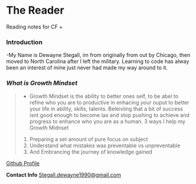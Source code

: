 # **The Reader**
Reading notes for CF
+
### Introduction
-My Name is Dewayne Stegall, im from originally from out by Chicago, then moved to North Carolina after I left the military. Learning to code has alway been an interest of mine just never had made my way around to it.


### *What is Growth Mindset*
> - Growth Mindset is the ability to better ones self, to be abel to refine who you are to productive in enhacing your ouput to better your life in ability, skills, talents. Beleiviing that a bit of success isnt good enough to become lax and stop pushing to achieve and progress to enhance who you are as a human.
> 3 ways I help my Growth Midnset
> 1. Preparing a set amount of pure focus on subject
> 2. Understand what mistakes was preventable vs unpreventable
> 3. And Embrancing the journey of knowledge gained 


[Github Profile](https://github.com/DewayneStegall)


__Contact Info__
Stegall.dewayne1990@gmail.com

